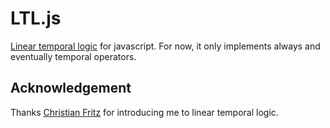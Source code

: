 # LTL.js

[Linear temporal logic](https://en.wikipedia.org/wiki/Linear_temporal_logic) for javascript. For now, it only implements always and eventually temporal operators.

## Acknowledgement

Thanks [Christian Fritz](https://github.com/chfritz) for introducing me to linear temporal logic.
